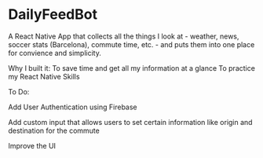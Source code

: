 # DailyFeedBot
A React Native App that collects all the things I look at - weather, news, soccer stats (Barcelona), commute time, etc. - and puts them into one place for convience and simplicity.



Why I built it:
To save time and get all my information at a glance
To practice my React Native Skills



To Do:

Add User Authentication using Firebase

Add custom input that allows users to set certain information like origin and destination for the commute

Improve the UI
